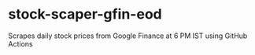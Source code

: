 # stock-scaper-gfin-eod
Scrapes daily stock prices from Google Finance at 6 PM IST using GitHub Actions 
